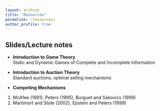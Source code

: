 ```yaml
---
layout: archive
title: "Resources"
permalink: /resources/
author_profile: true
---
```


## Slides/Lecture notes

* **Introduction to Game Theory** <br> 
Static and Dynamic Games of Complete and Incomplete Information

* **Introduction to Auction Theory** <br> 
Standard auctions, optimal selling mechanisms

* **Competing Mechanisms** 
1. McAfee (1991), Peters (1995), Burguet and Sakovics (1999)
2. Martimort and Stole (2002), Epstein and Peters (1999)

